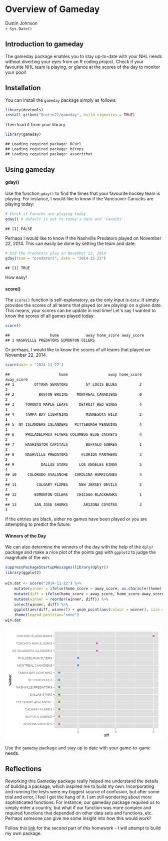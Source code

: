 # Overview of Gameday
Dustin Johnson  
`r Sys.Date()`  

## Introduction to gameday

The gameday package enables you to stay up-to-date with your NHL needs without diverting your eyes from an R coding project. Check if your favourite NHL team is playing, or glance at the scores of the day to monitor your pool!

## Installation

You can install the `gameday` package simply as follows:


```r
library(devtools)
install_github("Dustin21/gameday", build_vignettes = TRUE)
```

Then load it from your library.


```r
library(gameday)
```

```
## Loading required package: RCurl
## Loading required package: bitops
## Loading required package: assertthat
```


## Using gameday

#### gday()
Use the function `gday()` to find the times that your favourite hockey team is playing. For instance, I would like to know if the Vancouver Canucks are playing today:


```r
# Check if Canucks are playing today
gday() # default is set to today's date and 'Canucks'.
```

```
## [1] FALSE
```

Perhaps I would like to know if the Nashville Predators played on November 22, 2014. This can easily be done by setting the team and date:


```r
# Did the Predators play on November 22, 2014
gday(team = "predators", date = "2014-11-22")
```

```
## [1] TRUE
```

How easy!

#### score()
The `score()` function is self-explanatory, as the only input is `date`. It simply provides the scores of all teams that played (or are playing) on a given date. This means, your scores can be update in real time! Let's say I wanted to know the scores of all games played today:


```r
score()
```

```
##                  home            away home_score away_score
## 1 NASHVILLE PREDATORS EDMONTON OILERS
```

Or perhaps, I would like to know the scores of all teams that played on November 22, 2014.


```r
score(date = "2014-11-22")
```

```
##                      home                  away home_score away_score
## 1         OTTAWA SENATORS        ST LOUIS BLUES          2          3
## 2           BOSTON BRUINS    MONTREAL CANADIENS          0          2
## 3     TORONTO MAPLE LEAFS     DETROIT RED WINGS          4          1
## 4     TAMPA BAY LIGHTNING        MINNESOTA WILD          2          1
## 5  NY ISLANDERS ISLANDERS   PITTSBURGH PENGUINS          4          1
## 6     PHILADELPHIA FLYERS COLUMBUS BLUE JACKETS          4          2
## 7     WASHINGTON CAPITALS        BUFFALO SABRES          1          2
## 8     NASHVILLE PREDATORS      FLORIDA PANTHERS          3          2
## 9            DALLAS STARS     LOS ANGELES KINGS          5          4
## 10     COLORADO AVALANCHE   CAROLINA HURRICANES          4          3
## 11         CALGARY FLAMES     NEW JERSEY DEVILS          5          4
## 12        EDMONTON OILERS    CHICAGO BLACKHAWKS          1          7
## 13        SAN JOSE SHARKS       ARIZONA COYOTES          3          4
```

If the entries are black, either no games have been played or you are attempting to predict the future.

#### Winners of the Day

We can also determine the winners of the day with the help of the `dplyr` package and make a nice plot of the points gap with `ggplot2` to judge the magnitude of the win. 


```r
suppressPackageStartupMessages(library(dplyr))
library(ggplot2)

win.dat <- score("2014-11-22") %>%
	mutate(winner = ifelse(home_score > away_score, as.character(home), as.character(away))) %>%
	mutate(diff = ifelse(home_score > away_score, home_score-away_score, away_score-home_score)) %>%
	mutate(winner = reorder(winner, diff)) %>%
	select(winner, diff) %>%
	ggplot(aes(diff, winner)) + geom_point(aes(colour = winner), size = 3) + 
	theme(legend.position="none")
win.dat
```

![](./README_files/figure-html/unnamed-chunk-7-1.png) 
	
Use the `gameday` package and stay up to date with your game-to-game needs.

## Reflections

Reworking this Gameday package really helped me understand the details of building a package, which inspired me to build my own. Incorporating and running the tests were my biggest source of confusion, but after some trial and error, I feel I got the hang of it. I am still wondering about more sophisticated functions. For instance, our gameday package required us to simply enter a country, but what if our function was more complex and required functions that depended on other data sets and functions, etc. Perhaps someone can give me some insight into how this would work?

Follow this [link](https://github.com/Dustin21/GP.Bagging) for the second part of this homework - I will attempt to build my own package.
